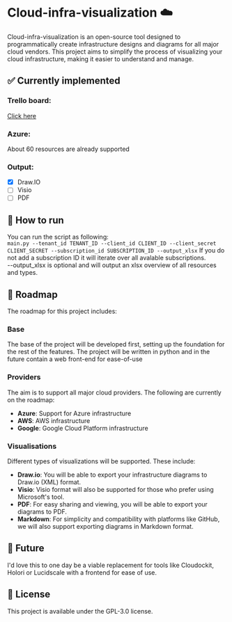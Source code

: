 # Cloud-infra-visualization :cloud:

Cloud-infra-visualization is an open-source tool designed to programmatically create infrastructure designs and diagrams for all major cloud vendors. This project aims to simplify the process of visualizing your cloud infrastructure, making it easier to understand and manage.

## :white_check_mark: Currently implemented

### Trello board:
[Click here](https://trello.com/b/wuSdQR4P/cloud-visualization-project)

### Azure:
About 60 resources are already supported

### Output:
- [x] Draw.IO
- [ ] Visio
- [ ] PDF

## :rocket: How to run

You can run the script as following:  
`main.py --tenant_id TENANT_ID --client_id CLIENT_ID --client_secret CLIENT_SECRET --subscription_id SUBSCRIPTION_ID --output_xlsx` 
If you do not add a subscription ID it will iterate over all avalable subscriptions.  
--output_xlsx is optional and will output an xlsx overview of all resources and types.  

## :pushpin: Roadmap

The roadmap for this project includes:

### Base

The base of the project will be developed first, setting up the foundation for the rest of the features.
The project will be written in python and in the future contain a web front-end for ease-of-use

### Providers

The aim is to support all major cloud providers. The following are currently on the roadmap:

- **Azure**: Support for Azure infrastructure
- **AWS**: AWS infrastructure
- **Google**: Google Cloud Platform infrastructure

### Visualisations

Different types of visualizations will be supported. These include:

- **Draw.io**: You will be able to export your infrastructure diagrams to Draw.io (XML) format.
- **Visio**: Visio format will also be supported for those who prefer using Microsoft's tool.
- **PDF**: For easy sharing and viewing, you will be able to export your diagrams to PDF.
- **Markdown**: For simplicity and compatibility with platforms like GitHub, we will also support exporting diagrams in Markdown format.

## :crystal_ball: Future

I'd love this to one day be a viable replacement for tools like Cloudockit, Holori or Lucidscale with a frontend for ease of use.

## :page_with_curl: License

This project is available under the GPL-3.0 license.
